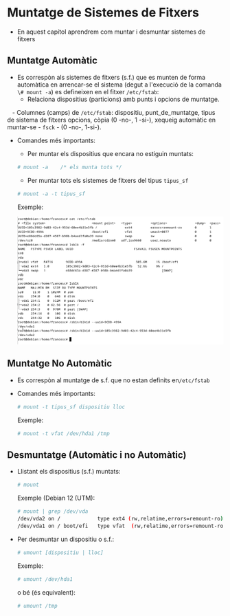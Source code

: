 # Muntatge de Sistemes de Fitxers

-  En aquest capítol aprendrem com muntar i desmuntar sistemes de fitxers

## Muntatge Automàtic

- Es correspòn als sistemes de fitxers (s.f.) que es munten de forma automàtica en arrencar-se el sistema 
	(degut a l'execució de la comanda `\# mount -a`) es defineixen en el fitxer `/etc/fstab`:
  
	- Relaciona dispositius (particions) amb punts i opcions de muntatge. 

  	- Columnes (camps) de `/etc/fstab`: 
		dispositiu, 
		punt_de_muntatge, 
		tipus de sistema de fitxers
		opcions, 
		còpia (0 -no-, 1 -si-), 
		xequeig automàtic en muntar-se - `fsck` - (0 -no-, 1-si-).

- Comandes més importants:

	- Per muntar els dispositius que encara no estiguin muntats: 
	
	```bash
	# mount -a    /* els munta tots */
	```

	- Per muntar tots els sistemes de fitxers del tipus `tipus_sf`	

	```bash
	# mount -a -t tipus_sf
	```

	Exemple:
	
	![Exemple Debian 12 (UTM)](./figs/fstab.png)

## Muntatge No Automàtic

- Es correspòn al muntatge de s.f. que no estan definits en`/etc/fstab`

- Comandes més importants:

	```bash
	# mount -t tipus_sf dispositiu lloc
	```
	
	Exemple:
	```bash
	# mount -t vfat /dev/hda1 /tmp
	```




## Desmuntatge (Automàtic i no Automàtic)

- Llistant els dispositius (s.f.) muntats:

	```bash
	# mount 
	```
	Exemple (Debian 12 (UTM):
	```bash
	# mount | grep /dev/vda
	/dev/vda2 on /            type ext4 (rw,relatime,errors=remount-ro)
	/dev/vda1 on / boot/efi   type vfat  (rw,relatime,errors=remount-ro,utf8,.....)
	```


- Per desmuntar un dispositiu o s.f.: 

	```bash
	# umount [dispositiu | lloc]
	```
	Exemple:
	```bash
	# umount /dev/hda1
	```
	o bé (és equivalent):
	```bash
	# umount /tmp
	```
	